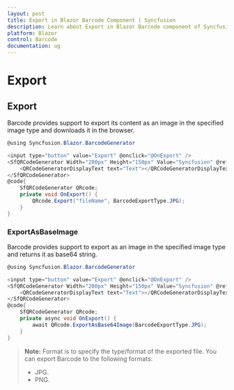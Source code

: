 ```yaml
---
layout: post
title: Export in Blazor Barcode Component | Syncfusion 
description: Learn about Export in Blazor Barcode component of Syncfusion, and more details.
platform: Blazor
control: Barcode
documentation: ug
---
```


# Export

## Export

Barcode provides support to export its content as an image in the specified image type and downloads it in the browser.

```csharp
@using Syncfusion.Blazor.BarcodeGenerator

<input type="button" value="Export" @onclick="@OnExport" />
<SfQRCodeGenerator Width="200px" Height="150px" Value="Syncfusion" @ref="@QRcode" >
    <QRCodeGeneratorDisplayText text="Text"></QRCodeGeneratorDisplayText>
</SfQRCodeGenerator>
@code{
    SfQRCodeGenerator QRcode;
    private void OnExport() {
        QRcode.Export("fileName", BarcodeExportType.JPG);
    }
}

 ```

### ExportAsBaseImage

Barcode provides support to export as an image in the specified image type and returns it as base64 string.

```csharp
@using Syncfusion.Blazor.BarcodeGenerator

<input type="button" value="Export" @onclick="@OnExport" />
<SfQRCodeGenerator Width="200px" Height="150px" Value="Syncfusion" @ref="@QRcode" >
    <QRCodeGeneratorDisplayText text="Text"></QRCodeGeneratorDisplayText>
</SfQRCodeGenerator>
@code{
    SfQRCodeGenerator QRcode;
    private async void OnExport() {
        await QRcode.ExportAsBase64Image(BarcodeExportType.JPG);
    }
}

```

>**Note:**
>Format is to specify the type/format of the exported file. You can export Barcode to the following formats:
>* JPG.
>* PNG.
